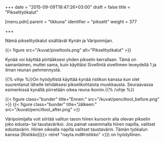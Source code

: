 +++
date = "2015-09-09T18:47:26+03:00"
draft = false
title = "Pikselityökalut"

[menu.pdn]
	parent = "tikkuna"
	identifier = "pikselit"
	weight = 377

+++

Nämä pikselityökalut sisältävät Kynän ja Väripoimijan.

{{< figure src="/kuvat/pixeltools.png" alt="Pikselityökalut" >}}

Kynää voi käyttää piirtääksesi yhden pikselin kerrallaan. Tämä on samanlainen, muttei sama, kuin käyttäisi Sivellintä siveltimen leveydellä 1 ja ilman reunan pehmennystä.

{{% vihje %}}On hyödyllistä käyttää kynää ristikon kanssa kun olet suurentanut lähelle tehdäksesi pikselikohtaista muokkausta. Seuraavassa esimerkissä kynällä piirretään oikea reuna ikoniin.{{% /vihje %}}

{{< figure class="bunder" title="Ennen:" src="/kuvat/penciltool_before.png" >}}
{{< figure class="bunder" title="Jälkeen:" src="/kuvat/penciltool_after.png" >}}

Väripoimijalla voit siirtää valitun tason hiiren kursorin alla olevan pikselin joko edusta- tai taustaväriksi. Jos painat vasemmalla hiiren napilla, valitset edustavärin. 
Hiiren oikealla napilla valitset taustavärin. Tämän työkalun kanssa [Ristikko]({{< relref "nayta.md#ristikko" >}}) on hyödyllinen.
